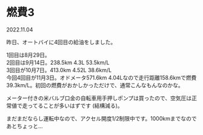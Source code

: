 # 燃費3

2022.11.04<br />

昨日、オートバイに4回目の給油をしました。

1回目は8月29日。<br />
2回目は9月14日。238.5km 4.3L 53.5km/L<br />
3回目が10月7日。413.0km 4.52L 38.6km/L<br />
今回4回目が11月3日。オドメータ571.6km 4.04Lなので走行距離158.6kmで燃費39.3km/L。初回の燃費がおかしかっただけで、通常こんなもんなのかな。

メーター付きの米バルブ口金の自転車用手押しポンプは買ったので、空気圧は正常値で走ってることが多いはずです (結構減る)。

まだまだならし運転中なので、アクセル開度1/2制限中です。1000kmまでなのであとちょっと...